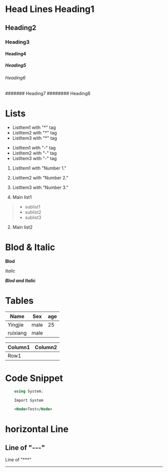 # Head Lines Heading1
## Heading2
### Heading3
#### Heading4
##### Heading5
###### Heading6
####### Heading7
######## Heading8

# Lists
* ListItem1 with "\*" tag
* ListItem2 with "\*" tag
* ListItem3 with "\*" tag

- ListItem1 with "\-" tag
- ListItem2 with "\-" tag
- ListItem3 with "\-" tag

1. ListItem1 with "Number 1." 
2. ListItem2 with "Number 2." 
3. ListItem3 with "Number 3." 

1. Main list1
> * sublist1
> * sublist2
> * sublist3
2. Main list2

# Blod & Italic
**Blod**

*Italic*

***Blod and Italic***

# Tables
Name   |   Sex   | age
-------|---------|------
Yingjie| male    | 25
ruixiang| male   |



Column1  |Column2  
---------|---------
Row1     |        

# Code Snippet

```C#
    using System;
```
```VB
    Import System
```


```XML
    <Node>Test</Node>
```

# horizontal Line

Line of "---"
-------------------

Line of "***"
***